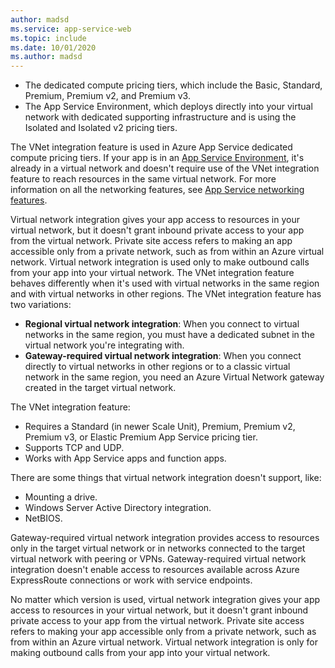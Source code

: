 ```yaml
---
author: madsd
ms.service: app-service-web
ms.topic: include
ms.date: 10/01/2020
ms.author: madsd
---
```


* The dedicated compute pricing tiers, which include the Basic, Standard, Premium, Premium v2, and Premium v3.
* The App Service Environment, which deploys directly into your virtual network with dedicated supporting infrastructure and is using the Isolated and Isolated v2 pricing tiers.

The VNet integration feature is used in Azure App Service dedicated compute pricing tiers. If your app is in an [App Service Environment](../articles/app-service/environment/overview.md), it's already in a virtual network and doesn't require use of the VNet integration feature to reach resources in the same virtual network. For more information on all the networking features, see [App Service networking features](../articles/app-service/networking-features.md).

Virtual network integration gives your app access to resources in your virtual network, but it doesn't grant inbound private access to your app from the virtual network. Private site access refers to making an app accessible only from a private network, such as from within an Azure virtual network. Virtual network integration is used only to make outbound calls from your app into your virtual network. The VNet integration feature behaves differently when it's used with virtual networks in the same region and with virtual networks in other regions. The VNet integration feature has two variations:

* **Regional virtual network integration**: When you connect to virtual networks in the same region, you must have a dedicated subnet in the virtual network you're integrating with.
* **Gateway-required virtual network integration**: When you connect directly to virtual networks in other regions or to a classic virtual network in the same region, you need an Azure Virtual Network gateway created in the target virtual network.

The VNet integration feature:

* Requires a Standard (in newer Scale Unit), Premium, Premium v2, Premium v3, or Elastic Premium App Service pricing tier.
* Supports TCP and UDP.
* Works with App Service apps and function apps.

There are some things that virtual network integration doesn't support, like:

* Mounting a drive.
* Windows Server Active Directory integration.
* NetBIOS.

Gateway-required virtual network integration provides access to resources only in the target virtual network or in networks connected to the target virtual network with peering or VPNs. Gateway-required virtual network integration doesn't enable access to resources available across Azure ExpressRoute connections or work with service endpoints.

No matter which version is used, virtual network integration gives your app access to resources in your virtual network, but it doesn't grant inbound private access to your app from the virtual network. Private site access refers to making your app accessible only from a private network, such as from within an Azure virtual network. Virtual network integration is only for making outbound calls from your app into your virtual network.
